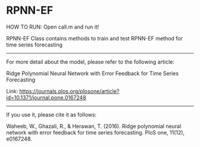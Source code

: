 # RPNN-EF

HOW TO RUN:
Open call.m and run it!

RPNN-EF Class contains methods to train and test RPNN-EF method for time series forecasting

------------------------------------------------------------------------------------------------------

For more detail about the model, please refer to the following article: 

Ridge Polynomial Neural Network with Error Feedback for Time Series Forecasting

Link: https://journals.plos.org/plosone/article?id=10.1371/journal.pone.0167248

------------------------------------------------------------------------------------------------------

If you use it, please cite it as follows:

Waheeb, W., Ghazali, R., & Herawan, T. (2016). Ridge polynomial neural network with error feedback for time series forecasting. PloS one, 11(12), e0167248.

